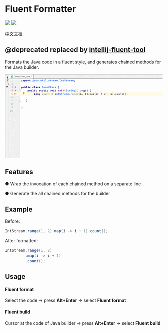 # Fluent Formatter
[![](https://img.shields.io/github/v/release/Mengzuozhu/FluentFormatter)](https://github.com/Mengzuozhu/FluentFormatter/releases)
[![](https://img.shields.io/badge/plugin-FluentFormatter-purple.svg)](https://plugins.jetbrains.com/plugin/15631-fluent-formatter)  

<a href="README-CH.md">中文文档</a>

## @deprecated replaced by [intellij-fluent-tool](https://github.com/Mengzuozhu/intellij-fluent-tool)

Formats the Java code in a fluent style, and generates chained methods for the Java builder.

![useDemo](https://github.com/Mengzuozhu/FluentFormatter/blob/master/demo/useDemo.gif)

## **Features**

● Wrap the invocation of each chained method on a separate line

● Generate the all chained methods for the builder

## Example
Before:
```java
IntStream.range(1, 2).map(i -> i + 1).count(); 
```

After formatted:

```java
IntStream.range(1, 2)
         .map(i -> i + 1)
         .count();
```

## Usage

#### Fluent format

Select the code -> press **Alt+Enter** -> select **Fluent format**



#### Fluent build

Cursor at the code of Java builder -> press **Alt+Enter** -> select **Fluent build**
